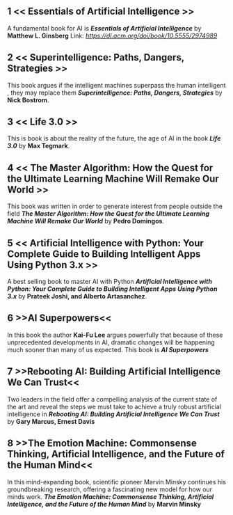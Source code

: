 ## 1  << Essentials of Artificial Intelligence >>

A fundamental book for AI is **_Essentials of Artificial Intelligence_** by **Matthew L. Ginsberg**
Link: _https://dl.acm.org/doi/book/10.5555/2974989_



## 2  << Superintelligence: Paths, Dangers, Strategies >>

This book argues if the intelligent machines superpass the human intelligent , they may replace them **_Superintelligence: Paths, Dangers, Strategies_** by **Nick Bostrom**.


## 3  << Life 3.0 >>

This is book is about the reality of the future, the age of AI in the book **_Life 3.0_** by **Max Tegmark**.


## 4 << The Master Algorithm: How the Quest for the Ultimate Learning Machine Will Remake Our World >>
This book was written in order to generate interest from people outside the field **_The Master Algorithm: How the Quest for the Ultimate Learning Machine Will Remake Our World_** by **Pedro Domingos**.

## 5 << Artificial Intelligence with Python: Your Complete Guide to Building Intelligent Apps Using Python 3.x >>
A best selling book to master AI with Python **_Artificial Intelligence with Python: Your Complete Guide to Building Intelligent Apps Using Python 3.x_** by **Prateek Joshi, and Alberto Artasanchez**.

## 6 >>AI Superpowers<<
In this book the author **Kai-Fu Lee** argues powerfully that because of these unprecedented developments in AI, dramatic changes will be happening much sooner than many of us expected. This book is **_AI Superpowers_**  

## 7 >>Rebooting AI: Building Artificial Intelligence We Can Trust<<

Two leaders in the field offer a compelling analysis of the current state of the art and reveal the steps we must take to achieve a truly robust artificial intelligence in **_Rebooting AI: Building Artificial Intelligence We Can Trust_** by **Gary Marcus, Ernest Davis**


## 8 >>The Emotion Machine: Commonsense Thinking, Artificial Intelligence, and the Future of the Human Mind<<

In this mind-expanding book, scientific pioneer Marvin Minsky continues his groundbreaking research, offering a fascinating new model for how our minds work. **_The Emotion Machine: Commonsense Thinking, Artificial Intelligence, and the Future of the Human Mind_** by **Marvin Minsky**
